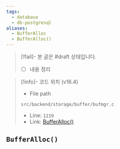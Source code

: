 ```yaml
---
tags:
  - database
  - db-postgresql
aliases:
  - BufferAlloc
  - BufferAlloc()
---
```

> [!fail]- 본 글은 #draft 상태입니다.
> - [ ] 내용 정리

> [!info]- 코드 위치 (v16.4)
> - File path
> ```
> src/backend/storage/buffer/bufmgr.c
> ```
> - Line: `1219`
> - Link: [BufferAlloc()](https://github.com/postgres/postgres/blob/REL_16_4/src/backend/storage/buffer/bufmgr.c#L1196-L1399)

## `BufferAlloc()`